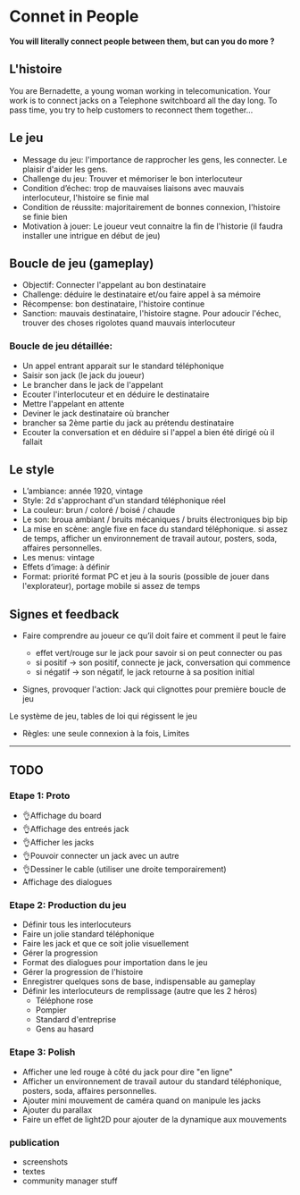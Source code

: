 # Connet in People

**You will literally connect people between them, but can you do more ?**

## L'histoire

You are Bernadette, a young woman working in telecomunication. Your work is to connect jacks on a Telephone switchboard all the day long.
To pass time, you try to help customers to reconnect them together...

## Le jeu

* Message du jeu: l'importance de rapprocher les gens, les connecter. Le plaisir d'aider les gens.
* Challenge du jeu: Trouver et mémoriser le bon interlocuteur
* Condition d’échec: trop de mauvaises liaisons avec mauvais interlocuteur, l'histoire se finie mal
* Condition de réussite: majoritairement de bonnes connexion, l'histoire se finie bien
* Motivation à jouer: Le joueur veut connaitre la fin de l'historie (il faudra installer une intrigue en début de jeu)

## Boucle de jeu (gameplay)

* Objectif: Connecter l'appelant au bon destinataire
* Challenge: déduire le destinataire et/ou faire appel à sa mémoire
* Récompense: bon destinataire, l'histoire continue
* Sanction: mauvais destinataire, l'histoire stagne. Pour adoucir l'échec, trouver des choses rigolotes quand mauvais interlocuteur

### Boucle de jeu détaillée:

* Un appel entrant apparait sur le standard téléphonique
* Saisir son jack (le jack du joueur)
* Le brancher dans le jack de l'appelant
* Ecouter l'interlocuteur et en déduire le destinataire
* Mettre l'appelant en attente
* Deviner le jack destinataire où brancher
* brancher sa 2ème partie du jack au prétendu destinataire
* Ecouter la conversation et en déduire si l'appel a bien été dirigé où il fallait

## Le style

* L’ambiance: année 1920, vintage 
* Style: 2d s'approchant d'un standard téléphonique réel 
* La couleur: brun / coloré / boisé / chaude
* Le son: broua ambiant / bruits mécaniques / bruits électroniques bip bip
* La mise en scène: angle fixe en face du standard téléphonique.
	si assez de temps, afficher un environnement de travail autour, posters, soda, affaires personnelles.
* Les menus: vintage
* Effets d‘image: à définir
* Format: priorité format PC et jeu à la souris (possible de jouer dans l'explorateur), portage mobile si assez de temps

## Signes et feedback

* Faire comprendre au joueur ce qu’il doit faire et comment il peut le faire
	* effet vert/rouge sur le jack pour savoir si on peut connecter ou pas
	* si positif -> son positif, connecte je jack, conversation qui commence
	* si négatif -> son négatif, le jack retourne à sa position initial

* Signes, provoquer l'action: Jack qui clignottes pour première boucle de jeu
	
Le système de jeu, tables de loi qui régissent le jeu
* Règles: une seule connexion à la fois, 
	Limites

----

## TODO

### Etape 1: Proto

* 👌Affichage du board
* 👌Affichage des entreés jack
* 👌Afficher les jacks
* 👌Pouvoir connecter un jack avec un autre
* 👌Dessiner le cable (utiliser une droite temporairement)
* Affichage des dialogues

### Etape 2: Production du jeu

* Définir tous les interlocuteurs
* Faire un jolie standard téléphonique
* Faire les jack et que ce soit jolie visuellement
* Gérer la progression
* Format des dialogues pour importation dans le jeu
* Gérer la progression de l'histoire
* Enregistrer quelques sons de base, indispensable au gameplay
* Définir les interlocuteurs de remplissage (autre que les 2 héros)
	* Téléphone rose
	* Pompier
	* Standard d'entreprise
	* Gens au hasard

### Etape 3: Polish

* Afficher une led rouge à côté du jack pour dire "en ligne"
* Afficher un environnement de travail autour du standard téléphonique, posters, soda, affaires personnelles.
* Ajouter mini mouvement de caméra quand on manipule les jacks
* Ajouter du parallax
* Faire un effet de light2D pour ajouter de la dynamique aux mouvements

### publication
* screenshots
* textes
* community manager stuff





